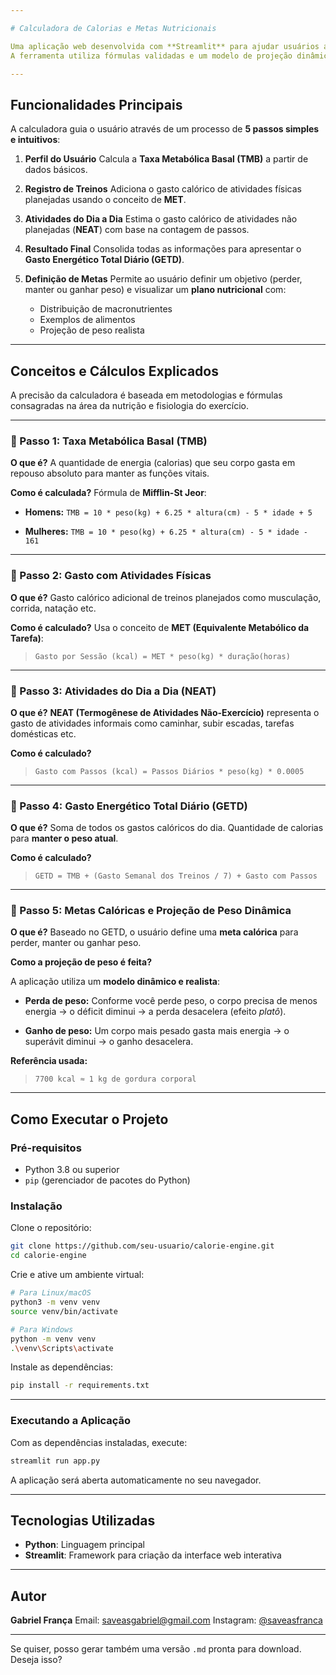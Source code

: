 ```yaml
---

# Calculadora de Calorias e Metas Nutricionais

Uma aplicação web desenvolvida com **Streamlit** para ajudar usuários a entenderem seu gasto calórico diário e a definirem metas nutricionais realistas com base em seus objetivos.
A ferramenta utiliza fórmulas validadas e um modelo de projeção dinâmico para oferecer resultados precisos e personalizados.

---
```


## Funcionalidades Principais

A calculadora guia o usuário através de um processo de **5 passos simples e intuitivos**:

1. **Perfil do Usuário**
   Calcula a **Taxa Metabólica Basal (TMB)** a partir de dados básicos.

2. **Registro de Treinos**
   Adiciona o gasto calórico de atividades físicas planejadas usando o conceito de **MET**.

3. **Atividades do Dia a Dia**
   Estima o gasto calórico de atividades não planejadas (**NEAT**) com base na contagem de passos.

4. **Resultado Final**
   Consolida todas as informações para apresentar o **Gasto Energético Total Diário (GETD)**.

5. **Definição de Metas**
   Permite ao usuário definir um objetivo (perder, manter ou ganhar peso) e visualizar um **plano nutricional** com:

   * Distribuição de macronutrientes
   * Exemplos de alimentos
   * Projeção de peso realista

---

## Conceitos e Cálculos Explicados

A precisão da calculadora é baseada em metodologias e fórmulas consagradas na área da nutrição e fisiologia do exercício.

---

### 🔹 Passo 1: Taxa Metabólica Basal (TMB)

**O que é?**
A quantidade de energia (calorias) que seu corpo gasta em repouso absoluto para manter as funções vitais.

**Como é calculada?**
Fórmula de **Mifflin-St Jeor**:

* **Homens:**
  `TMB = 10 * peso(kg) + 6.25 * altura(cm) - 5 * idade + 5`

* **Mulheres:**
  `TMB = 10 * peso(kg) + 6.25 * altura(cm) - 5 * idade - 161`

---

### 🔹 Passo 2: Gasto com Atividades Físicas

**O que é?**
Gasto calórico adicional de treinos planejados como musculação, corrida, natação etc.

**Como é calculado?**
Usa o conceito de **MET (Equivalente Metabólico da Tarefa)**:

> `Gasto por Sessão (kcal) = MET * peso(kg) * duração(horas)`

---

### 🔹 Passo 3: Atividades do Dia a Dia (NEAT)

**O que é?**
**NEAT (Termogênese de Atividades Não-Exercício)** representa o gasto de atividades informais como caminhar, subir escadas, tarefas domésticas etc.

**Como é calculado?**

> `Gasto com Passos (kcal) = Passos Diários * peso(kg) * 0.0005`

---

### 🔹 Passo 4: Gasto Energético Total Diário (GETD)

**O que é?**
Soma de todos os gastos calóricos do dia. Quantidade de calorias para **manter o peso atual**.

**Como é calculado?**

> `GETD = TMB + (Gasto Semanal dos Treinos / 7) + Gasto com Passos`

---

### 🔹 Passo 5: Metas Calóricas e Projeção de Peso Dinâmica

**O que é?**
Baseado no GETD, o usuário define uma **meta calórica** para perder, manter ou ganhar peso.

**Como a projeção de peso é feita?**

A aplicação utiliza um **modelo dinâmico e realista**:

* **Perda de peso:**
  Conforme você perde peso, o corpo precisa de menos energia → o déficit diminui → a perda desacelera (efeito *platô*).

* **Ganho de peso:**
  Um corpo mais pesado gasta mais energia → o superávit diminui → o ganho desacelera.

**Referência usada:**

> `7700 kcal ≈ 1 kg de gordura corporal`

---

## Como Executar o Projeto

### Pré-requisitos

* Python 3.8 ou superior
* `pip` (gerenciador de pacotes do Python)

### Instalação

Clone o repositório:

```bash
git clone https://github.com/seu-usuario/calorie-engine.git
cd calorie-engine
```

Crie e ative um ambiente virtual:

```bash
# Para Linux/macOS
python3 -m venv venv
source venv/bin/activate

# Para Windows
python -m venv venv
.\venv\Scripts\activate
```

Instale as dependências:

```bash
pip install -r requirements.txt
```

---

### Executando a Aplicação

Com as dependências instaladas, execute:

```bash
streamlit run app.py
```

A aplicação será aberta automaticamente no seu navegador.

---

## Tecnologias Utilizadas

* **Python**: Linguagem principal
* **Streamlit**: Framework para criação da interface web interativa

---

## Autor

**Gabriel França**
Email: [saveasgabriel@gmail.com](mailto:saveasgabriel@gmail.com)
Instagram: [@saveasfranca](https://instagram.com/saveasfranca)

---

Se quiser, posso gerar também uma versão `.md` pronta para download. Deseja isso?

